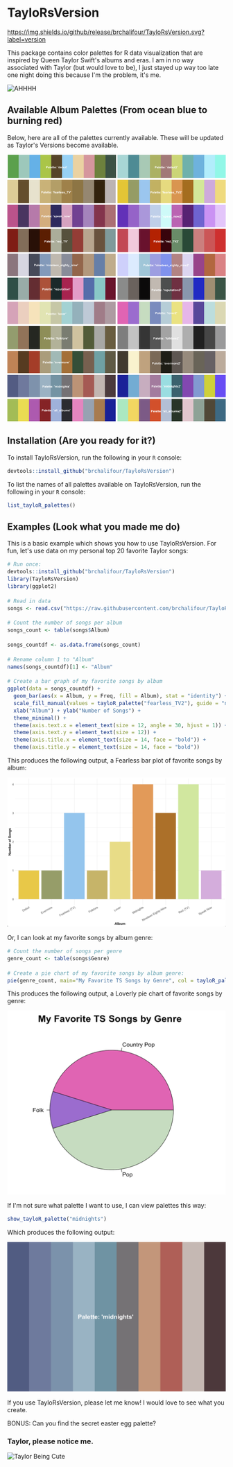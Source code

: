 # TayloRsVersion

<!-- badges: start -->
https://img.shields.io/github/release/brchalifour/TayloRsVersion.svg?label=version
<!-- badges: end -->

This package contains color palettes for R data visualization that are inspired by Queen Taylor Swift's albums and eras. I am in no way associated with Taylor (but would love to be), I just stayed up way too late one night doing this because I'm the problem, it's me.

![AHHHH](https://media.giphy.com/media/5ymIg7UX6i7F6/giphy.gif?cid=ecf05e47ahruwlhll6avsxs1yt608siwacdeln2mvvjc5pgc&rid=giphy.gif&ct=g)

## Available Album Palettes (From ocean blue to burning red)

Below, here are all of the palettes currently available. These will be updated as Taylor's Versions become available.

![All Palettes](images/tay_pals.png)

## Installation (Are you ready for it?)

To install TayloRsVersion, run the following in your `R` console:

``` r
devtools::install_github("brchalifour/TayloRsVersion")
```

To list the names of all palettes available on TayloRsVersion, run the following in your `R` console:

``` r
list_tayloR_palettes()
```

## Examples (Look what you made me do)

This is a basic example which shows you how to use TayloRsVersion. For fun, let's use data on my personal top 20 favorite Taylor songs:

``` r
# Run once: 
devtools::install_github("brchalifour/TayloRsVersion")
library(TayloRsVersion)
library(ggplot2)

# Read in data
songs <- read.csv("https://raw.githubusercontent.com/brchalifour/TayloRsVersion/master/TS_data.csv")

# Count the number of songs per album
songs_count <- table(songs$Album)

songs_countdf <- as.data.frame(songs_count)

# Rename column 1 to "Album"
names(songs_countdf)[1] <- "Album"

# Create a bar graph of my favorite songs by album
ggplot(data = songs_countdf) + 
  geom_bar(aes(x = Album, y = Freq, fill = Album), stat = "identity") + 
  scale_fill_manual(values = tayloR_palette("fearless_TV2"), guide = "none") + 
  xlab("Album") + ylab("Number of Songs") + 
  theme_minimal() +
  theme(axis.text.x = element_text(size = 12, angle = 30, hjust = 1)) +
  theme(axis.text.y = element_text(size = 12)) +
  theme(axis.title.x = element_text(size = 14, face = "bold")) +
  theme(axis.title.y = element_text(size = 14, face = "bold")) 
```
This produces the following output, a Fearless bar plot of favorite songs by album:

![Top 20 Favorite Taylor Songs - Bar Plot](images/Bar_plot_songs.png)

Or, I can look at my favorite songs by album genre:

``` r
# Count the number of songs per genre
genre_count <- table(songs$Genre)

# Create a pie chart of my favorite songs by album genre:
pie(genre_count, main="My Favorite TS Songs by Genre", col = tayloR_palette("lover2"))
```
This produces the following output, a Loverly pie chart of favorite songs by genre:

![Top 20 Favorite Taylor Songs - Pie Chart](images/genre_pie.png)

If I'm not sure what palette I want to use, I can view palettes this way:

``` r
show_tayloR_palette("midnights")
```
Which produces the following output:

![Midnights Colors](images/midnights.png)

If you use TayloRsVersion, please let me know! I would love to see what you create. 

BONUS: Can you find the secret easter egg palette?

### Taylor, please notice me.

![Taylor Being Cute](https://media.giphy.com/media/17YGKHTrrkOV8XdPWi/giphy.gif?cid=ecf05e47wkkvos9j71m9goid571svpxvi902utab5zy1vfij&rid=giphy.gif&ct=g)
